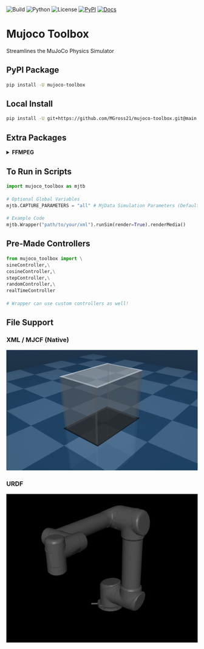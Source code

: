 ![Build](https://github.com/MGross21/mujoco-toolbox/actions/workflows/ci.yml/badge.svg)
![Python](https://img.shields.io/badge/python-3.10%20|%203.11%20|%203.12%20|%203.13-blue)
![License](https://img.shields.io/github/license/MGross21/mujoco-toolbox)
[![PyPI](https://github.com/MGross21/mujoco-toolbox/actions/workflows/publish.yml/badge.svg)](https://github.com/MGross21/mujoco-toolbox/actions/workflows/publish.yml)
[![Docs](https://github.com/MGross21/mujoco-toolbox/actions/workflows/docs.yml/badge.svg)](https://github.com/MGross21/mujoco-toolbox/actions/workflows/docs.yml)

# Mujoco Toolbox

Streamlines the MuJoCo Physics Simulator

## PyPI Package

```bash
pip install -U mujoco-toolbox
```

## Local Install

```bash
pip install -U git+https://github.com/MGross21/mujoco-toolbox.git@main
```

## Extra Packages

<details>
<summary><b>FFMPEG</b></summary>

</br>

*Required for [mediapy](https://google.github.io/mediapy/mediapy.html) dependency*

**Windows**

```bash
winget install ffmpeg
ffmpeg -version
```

**Linux**

```bash
sudo apt update && sudo apt install ffmpeg
ffmpeg -version
```

**MacOS**

*Using Homebrew*

```bash
brew install ffmpeg
ffmpeg -version
```

*Using MacPorts*

```bash
sudo port install ffmpeg
ffmpeg -version
```

</details>

## To Run in Scripts

```python
import mujoco_toolbox as mjtb

# Optional Global Variables
mjtb.CAPTURE_PARAMETERS = "all" # MjData Simulation Parameters (Default = ['time', 'qpos', 'qvel', 'act', 'qacc', 'xpos', 'xquat', 'xmat', 'ctrl', 'sensordata']) 

# Example Code
mjtb.Wrapper("path/to/your/xml").runSim(render=True).renderMedia()
```

## Pre-Made Controllers

```python
from mujoco_toolbox import \
sineController,\
cosineController,\
stepController,\
randomController,\
realTimeController

# Wrapper can use custom controllers as well!
```

## File Support

### XML / MJCF (Native)

![Glovebox](assets/images/glovebox_sample.png)

### URDF

![UR5](assets/images/ur5_render_no_gui.png)